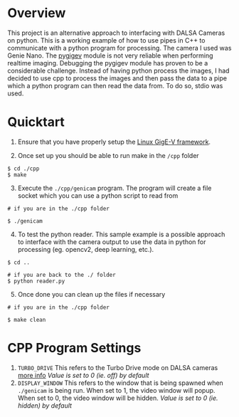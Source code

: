 # Overview
This project is an alternative approach to interfacing with DALSA Cameras on python. This is a working example of how to use pipes in C++ to communicate with a python program for processing. The camera I used was Genie Nano. The [pygigev](https://pypi.org/project/pygigev/) module is not very reliable when performing realtime imaging. Debugging the pygigev module has proven to be a considerable challenge. Instead of having python process the images, I had decided to use cpp to process the images and then pass the data to a pipe which a python program can then read the data from. To do so, stdio was used.

# Quicktart
1. Ensure that you have properly setup the [Linux GigE-V framework](https://www.teledynedalsa.com/en/products/imaging/vision-software/linux-gige-v-framework/). 

2. Once set up you should be able to run make in the `/cpp` folder
```
$ cd ./cpp
$ make
```

3. Execute the `./cpp/genicam` program. The program will create a file socket which you can use a python script to read from
```
# if you are in the ./cpp folder

$ ./genicam
```

4. To test the python reader. This sample example is a possible approach to interface with the camera output to use the data in python for processing (eg. opencv2, deep learning, etc.).
```
$ cd ..

# if you are back to the ./ folder
$ python reader.py
```

5. Once done you can clean up the files if necessary
```
# if you are in the ./cpp folder

$ make clean
```

# CPP Program Settings
1. `TURBO_DRIVE` This refers to the Turbo Drive mode on DALSA cameras [more info](https://www.teledynedalsa.com/en/learn/knowledge-center/turbodrive/) *Value is set to 0 (ie. off) by default*
2. `DISPLAY_WINDOW` This refers to the window that is being spawned when `./genicam` is being run. When set to 1, the video window will popup. When set to 0, the video window will be hidden. *Value is set to 0 (ie. hidden) by default*